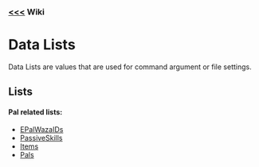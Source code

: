 ### [<<<](../README.md) Wiki

# Data Lists

Data Lists are values that are used for command argument or file settings.

## Lists

#### Pal related lists:
* [EPalWazaIDs](EPalWazaIDs.md)
* [PassiveSkills](PassiveSkills.md)
* [Items](Items.md)
* [Pals](Pals.md)